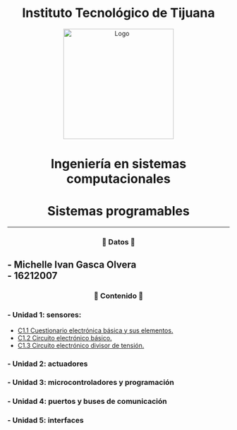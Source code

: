 # <div align="center">Instituto Tecnológico de Tijuana</div>  
<div align="center">
    <img alt="Logo" src="https://www.tijuana.tecnm.mx/wp-content/themes/tecnm/images/logo_TECT.png" width=250 height=250>
</div>  

# <div align="center"> Ingeniería en sistemas computacionales </div>
# <div align="center"> Sistemas programables </div> 
---
### <div align="center">:page_with_curl: Datos :page_with_curl:</div>
**- Michelle Ivan Gasca Olvera**  
**- 16212007**  
---
### <div align="center">:green_book: Contenido :green_book: </div>
### - Unidad 1: sensores:  
  - [C1.1 Cuestionario electrónica básica y sus elementos.](C-md/C1.1_ElectronicaBasica_y_elementos_GascaOlvera.md)
  - [C1.2 Circuito electrónico básico.](C-md/C1.2_ElectronicaBasica_circuitos_GascaOlvera.md)
  - [C1.3 Circuito electrónico divisor de tensión.](C-md/C1.3_CircuitoDivisorVoltaje_GascaMichelle.md)
### - Unidad 2: actuadores  
### - Unidad 3: microcontroladores y programación  
### - Unidad 4: puertos y buses de comunicación  
### - Unidad 5: interfaces  
